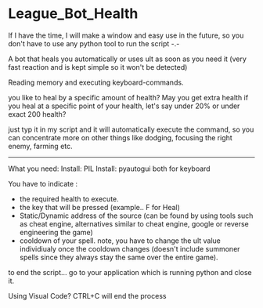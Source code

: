 # League_Bot_Health

If I have the time, I will make a window and easy use in the future, so you don't have to use any python tool to run the script -.-


A bot that heals you automatically or uses ult as soon as you need it (very fast reaction and is kept simple so it won't be detected)

Reading memory and executing keyboard-commands.

you like to heal by a specific amount of health?
May you get extra health if you heal at a specific point of your health, let's say under 20% or under exact 200 health?

just typ it in my script and it will automatically execute the command, so you can concentrate more on other things like dodging, focusing the right enemy, farming etc.


-----------------------------------------------------------------------------------------------------------------------------------------------------------------------
What you need:
Install: PIL
Install: pyautogui
both for keyboard


You have to indicate :
- the required health to execute.
- the key that will be pressed (example.. F for Heal)
- Static/Dynamic address of the source (can be found by using tools such as cheat engine, alternatives similar to cheat engine, google or reverse engineering the game) 
- cooldown of your spell. note, you have to change the ult value individiualy once the cooldown changes (doesn't include summoner spells since they always stay the same over the entire game).



to end the script... go to your application which is running python and close it.

Using Visual Code?
CTRL+C will end the process
